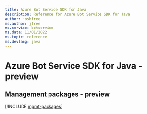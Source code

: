```yaml
---
title: Azure Bot Service SDK for Java
description: Reference for Azure Bot Service SDK for Java
author: joshfree
ms.author: jfree
ms.service: botservice
ms.data: 11/01/2022
ms.topic: reference
ms.devlang: java
---
```

# Azure Bot Service SDK for Java - preview

## Management packages - preview
[!INCLUDE [mgmt-packages](bot-service-mgmt-index.md)]